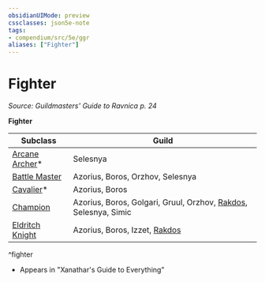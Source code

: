 ```yaml
---
obsidianUIMode: preview
cssclasses: json5e-note
tags:
- compendium/src/5e/ggr
aliases: ["Fighter"]
---
```

# Fighter
*Source: Guildmasters' Guide to Ravnica p. 24* 

**Fighter**

| Subclass | Guild |
|----------|-------|
| [Arcane Archer](/Systems/5e/classes/fighter-arcane-archer-xge.md)* | Selesnya |
| [Battle Master](/Systems/5e/classes/fighter-battle-master.md) | Azorius, Boros, Orzhov, Selesnya |
| [Cavalier](/Systems/5e/classes/fighter-cavalier-xge.md)* | Azorius, Boros |
| [Champion](/Systems/5e/classes/fighter-champion.md) | Azorius, Boros, Golgari, Gruul, Orzhov, [Rakdos](/Systems/5e/bestiary/npc/rakdos-ggr.md), Selesnya, Simic |
| [Eldritch Knight](/Systems/5e/classes/fighter-eldritch-knight.md) | Azorius, Boros, Izzet, [Rakdos](/Systems/5e/bestiary/npc/rakdos-ggr.md) |
^fighter

* Appears in "Xanathar's Guide to Everything"